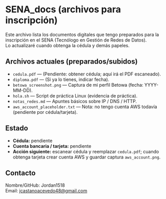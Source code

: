 # SENA_docs (archivos para inscripción)

Este archivo lista los documentos digitales que tengo preparados para la inscripción en el SENA (Tecnólogo en Gestión de Redes de Datos).  
Lo actualizaré cuando obtenga la cédula y demás papeles.

## Archivos actuales (preparados/subidos)
- `cedula.pdf` — (Pendiente: obtener cédula; aquí irá el PDF escaneado).  
- `diploma.pdf` — (Si ya lo tienes, indicar fecha).  
- `betowa_screenshot.png` — Captura de mi perfil Betowa (fecha: YYYY-MM-DD).  
- `hola.sh` — Script de práctica Linux (evidencia de práctica).  
- `notas_redes.md` — Apuntes básicos sobre IP / DNS / HTTP.  
- `aws_account_placeholder.txt` — Nota: no tengo cuenta AWS todavía (pendiente por cédula/tarjeta).

## Estado
- **Cédula:** pendiente  
- **Cuenta bancaria / tarjeta:** pendiente  
- **Acción siguiente:** escanear cédula y reemplazar `cedula.pdf`; cuando obtenga tarjeta crear cuenta AWS y guardar captura `aws_account.png`.

## Contacto
Nombre/GitHub: Jordan1518  
Email: jcastanoacevedo48@gmail.com

